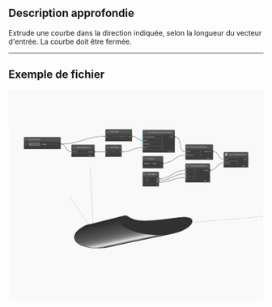 ## Description approfondie
Extrude une courbe dans la direction indiquée, selon la longueur du vecteur d'entrée. La courbe doit être fermée.
___
## Exemple de fichier

![ExtrudeAsSolid (direction)](./Autodesk.DesignScript.Geometry.Curve.ExtrudeAsSolid(direction)_img.jpg)

